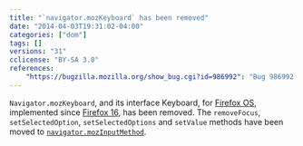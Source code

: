 ```yaml
---
title: "`navigator.mozKeyboard` has been removed"
date: "2014-04-03T19:31:02-04:00"
categories: ["dom"]
tags: []
versions: "31"
cclicense: "BY-SA 3.0"
references:
    "https://bugzilla.mozilla.org/show_bug.cgi?id=986992": "Bug 986992 – Remove navigator.mozKeyboard"
---
```

`Navigator.mozKeyboard`, and its interface Keyboard, for [Firefox OS](https://developer.mozilla.org/en-US/Firefox_OS), implemented since [Firefox 16](https://developer.mozilla.org/en-US/Firefox/Releases/16), has been removed. The `removeFocus`, `setSelectedOption`, `setSelectedOptions` and `setValue` methods have been moved to [`navigator.mozInputMethod`](https://developer.mozilla.org/en-US/docs/Web/API/navigator/mozInputMethod).
